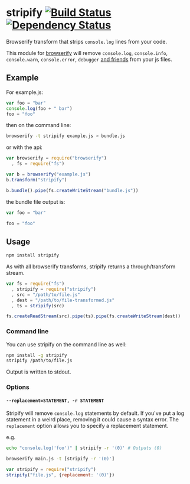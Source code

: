 stripify [![Build Status](https://travis-ci.org/alanshaw/stripify.svg)](https://travis-ci.org/alanshaw/stripify) [![Dependency Status](https://david-dm.org/alanshaw/stripify.svg?theme=shields.io)](https://david-dm.org/alanshaw/stripify)
====
Browserify transform that strips `console.log` lines from your code.

This module for [browserify](http://browserify.org/) will remove `console.log`, `console.info`, `console.warn`, `console.error`, `debugger` [and friends](https://developer.mozilla.org/en-US/docs/Web/API/console) from your js files.

Example
---

For example.js:

```js
var foo = "bar"
console.log(foo + " bar")
foo = "foo"
```

then on the command line:

```sh
browserify -t stripify example.js > bundle.js
```

or with the api:

```js
var browserify = require("browserify")
  , fs = require("fs")

var b = browserify("example.js")
b.transform("stripify")

b.bundle().pipe(fs.createWriteStream("bundle.js"))
```

the bundle file output is:

```js
var foo = "bar"

foo = "foo"
```

Usage
---

```sh
npm install stripify
```

As with all browserify transforms, stripify returns a through/transform stream.

```js
var fs = require("fs")
  , stripify = require("stripify")
  , src = "/path/to/file.js"
  , dest = "/path/to/file-transformed.js"
  , ts = stripify(src)

fs.createReadStream(src).pipe(ts).pipe(fs.createWriteStream(dest))
```

### Command line
You can use stripify on the command line as well:

```sh
npm install -g stripify
stripify /path/to/file.js
```

Output is written to stdout.

### Options

#### `--replacement=STATEMENT, -r STATEMENT`

Stripify will remove `console.log` statements by default. If you've put a log statement in a weird place, removing it could cause a syntax error. The `replacement` option allows you to specify a replacement statement.

e.g.

```sh
echo "console.log('foo')" | stripify -r '(0)' # Outputs (0)
```

```sh
browserify main.js -t [stripify -r '(0)']
```

```js
var stripify = require("stripify")
stripify("file.js", {replacement: '(0)'})
```

